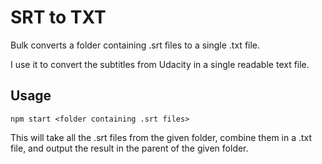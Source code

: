 # SRT to TXT

Bulk converts a folder containing .srt files to a single .txt file. 

I use it to convert the subtitles from Udacity in a single readable text file.

## Usage

```
npm start <folder containing .srt files>
```

This will take all the .srt files from the given folder, combine them in a .txt file, and output the result
in the parent of the given folder. 
